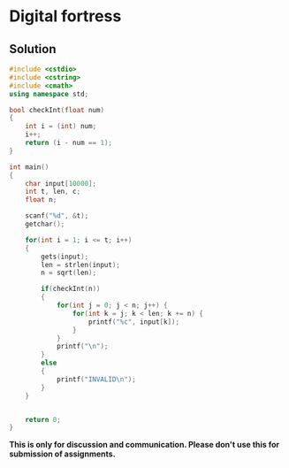 # Digital fortress

## Solution

```c++
#include <cstdio>
#include <cstring>
#include <cmath>
using namespace std;

bool checkInt(float num)
{
    int i = (int) num;
    i++;
    return (i - num == 1);
}

int main()
{
    char input[10000];
    int t, len, c;
    float n;

    scanf("%d", &t);
    getchar();

    for(int i = 1; i <= t; i++)
    {
        gets(input);
        len = strlen(input);
        n = sqrt(len);

        if(checkInt(n))
        {
            for(int j = 0; j < n; j++) {
                for(int k = j; k < len; k += n) {
                    printf("%c", input[k]);
                }
            }
            printf("\n");
        }
        else
        {
            printf("INVALID\n");
        }
    }


    return 0;
}

```


**This is only for discussion and communication. Please don't use this for submission of assignments.**